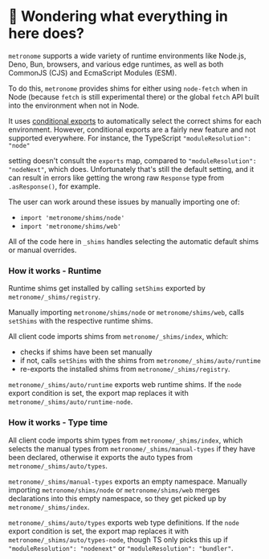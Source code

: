 # 👋 Wondering what everything in here does?

`metronome` supports a wide variety of runtime environments like Node.js, Deno, Bun, browsers, and various
edge runtimes, as well as both CommonJS (CJS) and EcmaScript Modules (ESM).

To do this, `metronome` provides shims for either using `node-fetch` when in Node (because `fetch` is still experimental there) or the global `fetch` API built into the environment when not in Node.

It uses [conditional exports](https://nodejs.org/api/packages.html#conditional-exports) to
automatically select the correct shims for each environment. However, conditional exports are a fairly new
feature and not supported everywhere. For instance, the TypeScript `"moduleResolution": "node"`

setting doesn't consult the `exports` map, compared to `"moduleResolution": "nodeNext"`, which does.
Unfortunately that's still the default setting, and it can result in errors like
getting the wrong raw `Response` type from `.asResponse()`, for example.

The user can work around these issues by manually importing one of:

- `import 'metronome/shims/node'`
- `import 'metronome/shims/web'`

All of the code here in `_shims` handles selecting the automatic default shims or manual overrides.

### How it works - Runtime

Runtime shims get installed by calling `setShims` exported by `metronome/_shims/registry`.

Manually importing `metronome/shims/node` or `metronome/shims/web`, calls `setShims` with the respective runtime shims.

All client code imports shims from `metronome/_shims/index`, which:

- checks if shims have been set manually
- if not, calls `setShims` with the shims from `metronome/_shims/auto/runtime`
- re-exports the installed shims from `metronome/_shims/registry`.

`metronome/_shims/auto/runtime` exports web runtime shims.
If the `node` export condition is set, the export map replaces it with `metronome/_shims/auto/runtime-node`.

### How it works - Type time

All client code imports shim types from `metronome/_shims/index`, which selects the manual types from `metronome/_shims/manual-types` if they have been declared, otherwise it exports the auto types from `metronome/_shims/auto/types`.

`metronome/_shims/manual-types` exports an empty namespace.
Manually importing `metronome/shims/node` or `metronome/shims/web` merges declarations into this empty namespace, so they get picked up by `metronome/_shims/index`.

`metronome/_shims/auto/types` exports web type definitions.
If the `node` export condition is set, the export map replaces it with `metronome/_shims/auto/types-node`, though TS only picks this up if `"moduleResolution": "nodenext"` or `"moduleResolution": "bundler"`.
